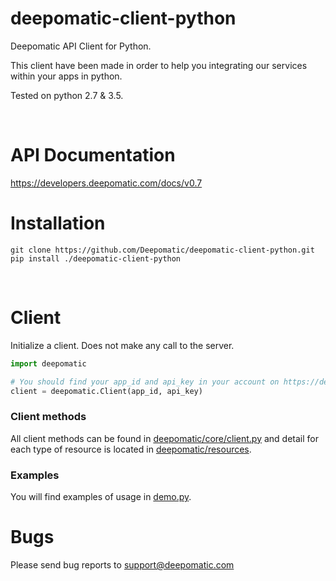 # deepomatic-client-python

Deepomatic API Client for Python.

This client have been made in order to help you integrating our services within your apps in python.

Tested on python 2.7 & 3.5.

<br/>

# API Documentation

https://developers.deepomatic.com/docs/v0.7
<br/>

# Installation

```
git clone https://github.com/Deepomatic/deepomatic-client-python.git
pip install ./deepomatic-client-python
```
<br/>

# Client

Initialize a client.
Does not make any call to the server.
```python
import deepomatic

# You should find your app_id and api_key in your account on https://developers.deepomatic.com/dashboard
client = deepomatic.Client(app_id, api_key)
```

### Client methods

All client methods can be found in [deepomatic/core/client.py](core/client.py) and detail for each type of resource is located in [deepomatic/resources](deepomatic/resources).

### Examples

You will find examples of usage in [demo.py](demo.py).

# Bugs

Please send bug reports to support@deepomatic.com
